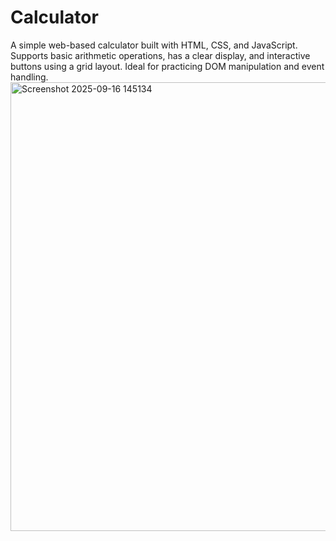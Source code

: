 # Calculator
A simple web-based calculator built with HTML, CSS, and JavaScript. Supports basic arithmetic operations, has a clear display, and interactive buttons using a grid layout. Ideal for practicing DOM manipulation and event handling.
<img width="1365" height="718" alt="Screenshot 2025-09-16 145134" src="https://github.com/user-attachments/assets/8f5fc2c9-be4d-4b11-a40b-9b6e53c012b4" />
